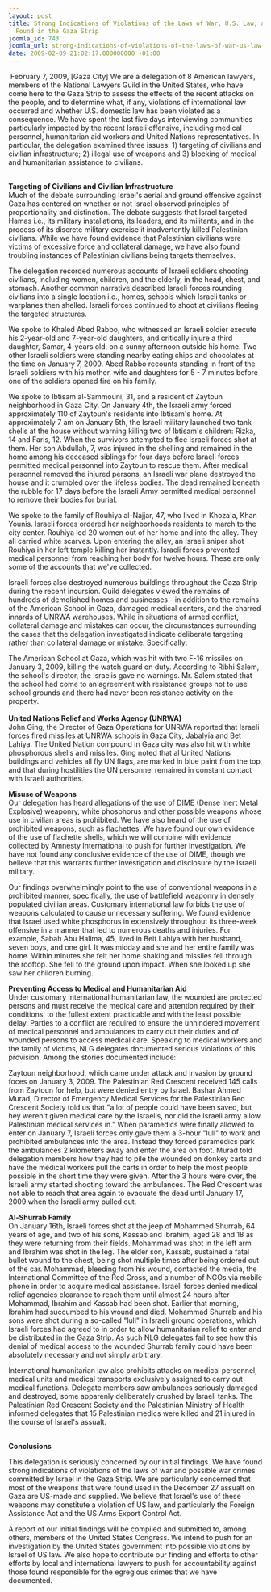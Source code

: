 ```yaml
---
layout: post
title: Strong Indications of Violations of the Laws of War, U.S. Law, and War Crimes
  Found in the Gaza Strip
joomla_id: 743
joomla_url: strong-indications-of-violations-of-the-laws-of-war-us-law-and-war-crimes-found-in-the-gaza-strip
date: 2009-02-09 21:02:17.000000000 +01:00
---
```

<p> February 7, 2009, [Gaza City] We are a delegation of 8 American lawyers, members of the National Lawyers Guild in the United States, who have come here to the Gaza Strip to assess the effects of the recent attacks on the people, and to determine what, if any, violations of international law occurred and whether U.S. domestic law has been violated as a consequence. We have spent the last five days interviewing communities particularly impacted by the recent Israeli offensive, including medical personnel, humanitarian aid workers and United Nations representatives. In particular, the delegation examined three issues: 1) targeting of civilians and civilian infrastructure; 2) illegal use of weapons and 3) blocking of medical and humanitarian assistance to civilians.</p>

 <br /><strong>Targeting of Civilians and Civilian Infrastructure</strong><br />Much of the debate surrounding Israel's aerial and ground offensive against Gaza has centered on whether or not Israel observed principles of proportionality and distinction. The debate suggests that Israel targeted Hamas i.e., its military installations, its leaders, and its militants, and in the process of its discrete military exercise it inadvertently killed Palestinian civilians. While we have found evidence that Palestinian civilians were victims of excessive force and collateral damage, we have also found troubling instances of Palestinian civilians being targets themselves.
<p>The delegation recorded numerous accounts of Israeli soldiers shooting civilians, including women, children, and the elderly, in the head, chest, and stomach. Another common narrative described Israeli forces rounding civilians into a single location i.e., homes, schools which Israeli tanks or warplanes then shelled. Israeli forces continued to shoot at civilians fleeing the targeted structures.</p>
<p>We spoke to Khaled Abed Rabbo, who witnessed an Israeli soldier execute his 2-year-old and 7-year-old daughters, and critically injure a third daughter, Samar, 4-years old, on a sunny afternoon outside his home. Two other Israeli soldiers were standing nearby eating chips and chocolates at the time on January 7, 2009. Abed Rabbo recounts standing in front of the Israeli soldiers with his mother, wife and daughters for 5 - 7 minutes before one of the soldiers opened fire on his family.</p>
<p>We spoke to Ibtisam al-Sammouni, 31, and a resident of Zaytoun neighborhood in Gaza City. On January 4th, the Israeli army forced approximately 110 of Zaytoun's residents into Ibtisam's home. At approximately 7 am on January 5th, the Israeli military launched two tank shells at the house without warning killing two of Ibtisam's children: Rizka, 14 and Faris, 12. When the survivors attempted to flee Israeli forces shot at them. Her son Abdullah, 7, was injured in the shelling and remained in the home among his deceased siblings for four days before Israeli forces permitted medical personnel into Zaytoun to rescue them. After medical personnel removed the injured persons, an Israeli war plane destroyed the house and it crumbled over the lifeless bodies. The dead remained beneath the rubble for 17 days before the Israeli Army permitted medical personnel to remove their bodies for burial.</p>
<p>We spoke to the family of Rouhiya al-Najjar, 47, who lived in Khoza'a, Khan Younis. Israeli forces ordered her neighborhoods residents to march to the city center. Rouhiya led 20 women out of her home and into the alley. They all carried white scarves. Upon entering the alley, an Israeli sniper shot Rouhiya in her left temple killing her instantly. Israeli forces prevented medical personnel from reaching her body for twelve hours. These are only some of the accounts that we've collected.</p>
<p>Israeli forces also destroyed numerous buildings throughout the Gaza Strip during the recent incursion. Guild delegates viewed the remains of hundreds of demolished homes and businesses - in addition to the remains of the American School in Gaza, damaged medical centers, and the charred innards of UNRWA warehouses. While in situations of armed conflict, collateral damage and mistakes can occur, the circumstances surrounding the cases that the delegation investigated indicate deliberate targeting rather than collateral damage or mistake. Specifically:</p>
<p>The American School at Gaza, which was hit with two F-16 missiles on <br />January 3, 2009, killing the watch guard on duty. According to Ribhi Salem, the school's director, the Israelis gave no warnings. Mr. Salem stated that the school had come to an agreement with resistance groups not to use school grounds and there had never been resistance activity on the property. <br /><br /><strong>United Nations Relief and Works Agency (UNRWA)</strong><br />John Ging, the Director of Gaza Operations for UNRWA reported that Israeli forces fired missiles at UNRWA schools in Gaza City, Jabalyia and Bet Lahiya. The United Nation compound in Gaza city was also hit with white phosphorous shells and missiles. Ging noted that al United Nations buildings and vehicles all fly UN flags, are marked in blue paint from the top, and that during hostilities the UN personnel remained in constant contact with Israeli authorities.</p>
<p><strong>Misuse of Weapons</strong><br />Our delegation has heard allegations of the use of DIME (Dense Inert Metal Explosive) weaponry, white phosphorus and other possible weapons whose use in civilian areas is prohibited. We have also heard of the use of prohibited weapons, such as flachettes. We have found our own evidence of the use of flachette shells, which we will combine with evidence collected by Amnesty International to push for further investigation. We have not found any conclusive evidence of the use of DIME, though we believe that this warrants further investigation and disclosure by the Israeli military.</p>
<p>Our findings overwhelmingly point to the use of conventional weapons in a prohibited manner, specifically, the use of battlefield weaponry in densely populated civilian areas. Customary international law forbids the use of weapons calculated to cause unnecessary suffering. We found evidence that Israel used white phosphorus in extensively throughout its three-week offensive in a manner that led to numerous deaths and injuries. For example, Sabah Abu Halima, 45, lived in Beit Lahiya with her husband, seven boys, and one girl. It was midday and she and her entire family was home. Within minutes she felt her home shaking and missiles fell through the rooftop. She fell to the ground upon impact. When she looked up she saw her children burning.</p>
<p><strong>Preventing Access to Medical and Humanitarian Aid</strong><br />Under customary international humanitarian law, the wounded are protected persons and must receive the medical care and attention required by their conditions, to the fullest extent practicable and with the least possible delay. Parties to a conflict are required to ensure the unhindered movement of medical personnel and ambulances to carry out their duties and of wounded persons to access medical care. Speaking to medical workers and the family of victims, NLG delegates documented serious violations of this provision. Among the stories documented include:</p>
<p>Zaytoun neighborhood, which came under attack and invasion by ground foces on January 3, 2009. The Palestinian Red Crescent received 145 calls from Zaytoun for help, but were denied entry by Israel. Bashar Ahmed Murad, Director of Emergency Medical Services for the Palestinian Red Crescent Society told us that "a lot of people could have been saved, but hey weren't given medical care by the Israelis, nor did the Israeli army allow Palestinian medical services in." When paramedics were finally allowed to enter on January 7, Israeli forces only gave them a 3-hour "lull" to work and prohibited ambulances into the area. Instead they forced paramedics park the ambulances 2 kilometers away and enter the area on foot. Murad told delegation members how they had to pile the wounded on donkey carts and have the medical workers pull the carts in order to help the most people possible in the short time they were given. After the 3 hours were over, the Israeli army started shooting toward the ambulances. The Red Crescent was not able to reach that area again to evacuate the dead until January 17, 2009 when the Israeli army pulled out.</p>
<p><strong>Al-Shurrab Family</strong><br />On January 16th, Israeli forces shot at the jeep of Mohammed Shurrab, 64 years of age, and two of his sons, Kassab and Ibrahim, aged 28 and 18 as they were returning from their fields. Mohammad was shot in the left arm and Ibrahim was shot in the leg. The elder son, Kassab, sustained a fatal bullet wound to the chest, being shot multiple times after being ordered out of the car. Mohammad, bleeding from his wound, contacted the media, the International Committee of the Red Cross, and a number of NGOs via mobile phone in order to acquire medical assistance. Israeli forces denied medical relief agencies clearance to reach them until almost 24 hours after Mohammad, Ibrahim and Kassab had been shot. Earlier that morning, Ibrahim had succumbed to his wound and died. Mohammad Shurrab and his sons were shot during a so-called "lull" in Israeli ground operations, which Israeli forces had agreed to in order to allow humanitarian relief to enter and be distributed in the Gaza Strip. As such NLG delegates fail to see how this denial of medical access to the wounded Shurrab family could have been absolutely necessary and not simply arbitrary.</p>
<p>International humanitarian law also prohibits attacks on medical personnel, medical units and medical transports exclusively assigned to carry out medical functions. Delegate members saw ambulances seriously damaged and destroyed, some apparenly deliberately crushed by Israeli tanks. The Palestinian Red Crescent Society and the Palestinian Ministry of Health informed delegates that 15 Palestinian medics were killed and 21 injured in the course of Israel's assualt.</p>
<p><br /><strong>Conclusions</strong></p>
<p>This delegation is seriously concerned by our initial findings. We have found strong indications of violations of the laws of war and possible war crimes committed by Israel in the Gaza Strip. We are particularly concerned that most of the weapons that were found used in the December 27 assualt on Gaza are US-made and supplied. We believe that Israel's use of these weapons may constitute a violation of US law, and particularly the Foreign Assistance Act and the US Arms Export Control Act.</p>
<p>A report of our initial findings will be compiled and submitted to, among others, members of the United States Congress. We intend to push for an investigation by the United States government into possible violations by Israel of US law. We also hope to contribute our finding and efforts to other efforts by local and international lawyers to push for accountability against those found responsible for the egregious crimes that we have documented.</p>
